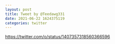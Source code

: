 ```yaml
--- 
layout: post 
title: Tweet by @Teedawg331 
date: 2021-06-22 1624375119 
categories: twitter 
--- 
```

https://twitter.com/o/status/1407357318560366596
